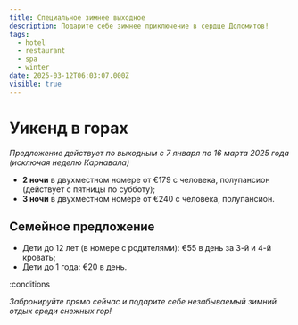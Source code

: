 ```yaml
---
title: Специальное зимнее выходное
description: Подарите себе зимнее приключение в сердце Доломитов!
tags:
  - hotel
  - restaurant
  - spa
  - winter
date: 2025-03-12T06:03:07.000Z
visible: true
---
```


# Уикенд в горах

*Предложение действует по выходным с 7 января по 16 марта 2025 года\
(исключая неделю Карнавала)*

- **2 ночи** в двухместном номере от €179 с человека, полупансион (действует с пятницы по субботу);
- **3 ночи** в двухместном номере от €240 с человека, полупансион.

## Семейное предложение

- Дети до 12 лет (в номере с родителями): €55 в день за 3-й и 4-й кровать;
- Дети до 1 года: €20 в день.

:conditions

*Забронируйте прямо сейчас и подарите себе незабываемый зимний отдых среди снежных гор!*
